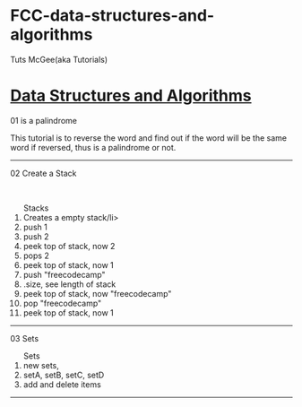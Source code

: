 # FCC-data-structures-and-algorithms
Tuts McGee(aka Tutorials)


<h1><a href="https://www.youtube.com/watch?v=t2CEgPsws3U">Data Structures and Algorithms</a></h1>

<p>01 is a palindrome</p>
<p>This tutorial is to reverse the word and find out if the word will be the same word if reversed, thus is a palindrome or not.<p>
<hr> 

<p>02 Create a Stack</p><br>
<ol>Stacks
  <li>Creates a empty stack/li>
  <li>push 1</li>
  <li>push 2</li>
  <li>peek top of stack, now 2</li>
  <li>pops 2</li>
  <li>peek top of stack, now 1</li>
  <li>push "freecodecamp"</li>
  <li>.size, see length of stack</li>
  <li>peek top of stack, now "freecodecamp"</li>
  <li>pop "freecodecamp"</li>
  <li>peek top of stack, now 1</li>
</ol>
<hr>

<p>03 Sets</p>
<ol>Sets
  <li>new sets, </li>
  <li>setA, setB, setC, setD</li>
  <li>add and delete items</li>
</ol>
<hr>
